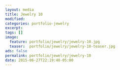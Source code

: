 ```yaml
---
layout: media
title: Jewelry 10
modified:
categories: portfolio-jewelry
excerpt:
tags: []
image:
  feature: portfolio/jewelry/jewelry-10.jpg
  teaser:  portfolio/jewelry/jewelry-10-teaser.jpg
ads: false
permalink: portfolio/jewelry/jewelry-10
date: 2015-06-27T22:19:48-05:00
---
```


